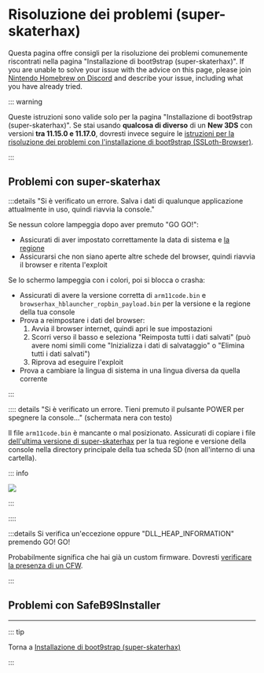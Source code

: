 # Risoluzione dei problemi (super-skaterhax)

Questa pagina offre consigli per la risoluzione dei problemi comunemente riscontrati nella pagina "Installazione di boot9strap (super-skaterhax)". If you are unable to solve your issue with the advice on this page, please join [Nintendo Homebrew on Discord](https://discord.gg/MWxPgEp) and describe your issue, including what you have already tried.

::: warning

Queste istruzioni sono valide solo per la pagina "Installazione di boot9strap (super-skaterhax)". Se stai usando **qualcosa di diverso** di un **New 3DS** con versioni **tra 11.15.0 e 11.17.0**, dovresti invece seguire le [istruzioni per la risoluzione dei problemi con l'installazione di boot9strap (SSLoth-Browser)](troubleshooting-ssloth-browser).

:::

## Problemi con super-skaterhax

:::details "Si è verificato un errore. Salva i dati di qualunque applicazione attualmente in uso, quindi riavvia la console."

Se nessun colore lampeggia dopo aver premuto "GO GO!":

- Assicurati di aver impostato correttamente la data di sistema e [la regione](/images/screenshots/skaterhax/skater-lang.png)
- Assicurarsi che non siano aperte altre schede del browser, quindi riavvia il browser e ritenta l'exploit

Se lo schermo lampeggia con i colori, poi si blocca o crasha:

- Assicurati di avere la versione corretta di `arm11code.bin` e `browserhax_hblauncher_ropbin_payload.bin` per la versione e la regione della tua console
- Prova a reimpostare i dati del browser:
    1. Avvia il browser internet, quindi apri le sue impostazioni
    2. Scorri verso il basso e seleziona "Reimposta tutti i dati salvati" (può avere nomi simili come "Inizializza i dati di salvataggio" o "Elimina tutti i dati salvati")
    3. Riprova ad eseguire l'exploit
- Prova a cambiare la lingua di sistema in una lingua diversa da quella corrente

:::

:::: details "Si è verificato un errore. Tieni premuto il pulsante POWER per spegnere la console..." (schermata nera con testo)

Il file `arm11code.bin` è mancante o mal posizionato. Assicurati di copiare i file [dell'ultima versione di super-skaterhax](https://skater.nintendohomebrew.com/) per la tua regione e versione della console nella directory principale della tua scheda SD (non all'interno di una cartella).

::: info

![](/images/screenshots/skaterhax/skater-root-layout.png)

:::

::::

:::details Si verifica un'eccezione oppure "DLL_HEAP_INFORMATION" premendo GO! GO!

Probabilmente significa che hai già un custom firmware. Dovresti [verificare la presenza di un CFW](checking-for-cfw).

:::

<!--@include: ./_include/troubleshooting-khc-common.md -->

## Problemi con SafeB9SInstaller

<!--@include: ./_include/troubleshooting-sb9si-bin.md -->

<!--@include: ./_include/troubleshooting-sb9si-common.md -->

<!--@include: ./_include/troubleshooting-get-help-common.md -->

---

::: tip

Torna a [Installazione di boot9strap (super-skaterhax)](installing-boot9strap-\(super-skaterhax\))

:::

<!--@include: ./_include/troubleshooting-return.md -->
